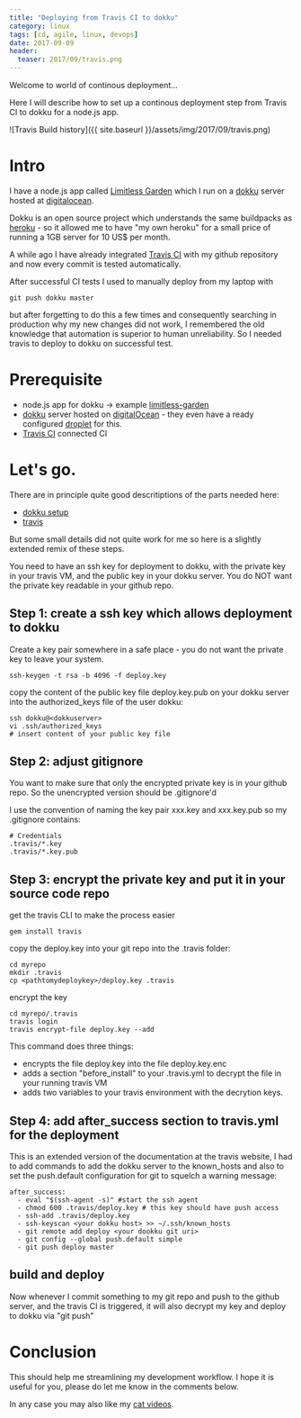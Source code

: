 ```yaml
---
title: "Deploying from Travis CI to dokku"
category: linux
tags: [cd, agile, linux, devops]
date: 2017-09-09
header:
  teaser: 2017/09/travis.png
---
```



Welcome to world of continous deployment...

Here I will describe how to set up a continous deployment step from Travis CI to dokku for a node.js app.

![Travis Build history]({{ site.baseurl }}/assets/img/2017/09/travis.png)

# Intro

I have a node.js app called [Limitless Garden](https://github.com/abarbanell/limitless-garden) which I run on a [dokku](http://dokku.viewdocs.io/dokku/) server hosted at [digitalocean](https://www.digitalocean.com/).

Dokku is an open source project which understands the same buildpacks as [heroku](http://heroku.com) - so it allowed me to have "my own heroku" for a small price of running a 1GB server for 10 US$ per month. 

A while ago I have already integrated [Travis CI](https://travis-ci.org/) with my github repository and now every commit is tested automatically. 

After successful CI tests I used to manually deploy from my laptop with 

```
git push dokku master
````

but after forgetting to do this a few times and consequently searching in production why my new changes did not work, I remembered the old knowledge that automation is superior to human unreliability. So I needed travis to deploy to dokku on successful test.

# Prerequisite

- node.js app for dokku -> example [limitless-garden](https://github.com/abarbanell/limitless-garden)
- [dokku](http://dokku.viewdocs.io/dokku/) server hosted on [digitalOcean](https://www.digitalocean.com/) - they even have a ready configured [droplet](https://www.digitalocean.com/products/one-click-apps/dokku/) for this.
- [Travis CI](https://travis-ci.org/abarbanell/limitless-garden/builds) connected CI

# Let's go.

There are in principle quite good descritiptions of the parts needed here: 
- [dokku setup](https://github.com/dokku/dokku/blob/master/docs/deployment/user-management.md)
- [travis](https://docs.travis-ci.com/user/deployment/custom/#Git)

But some small details did not quite work for me so here is a slightly extended remix of these steps.

You need to have an ssh key for deployment to dokku, with the private key in your travis VM, and the public key in your dokku server. You do NOT want the private key readable in your github repo.

## Step 1: create a ssh key which allows deployment to dokku

Create a key pair somewhere in a safe place - you do not want the private key to leave your system.

```
ssh-keygen -t rsa -b 4096 -f deploy.key
````

copy the content of the public key file deploy.key.pub on your dokku server into the authorized_keys file of the user dokku: 

```
ssh dokku@<dokkuserver>
vi .ssh/authorized_keys
# insert content of your public key file
````

## Step 2: adjust gitignore 

You want to make sure that only the encrypted private key is in your github repo. So the unencrypted version should be .gitignore'd

I use the convention of naming the key pair xxx.key and xxx.key.pub so my .gitignore contains: 

```
# Credentials
.travis/*.key
.travis/*.key.pub
```


## Step 3: encrypt the private key and put it in your source code repo

get the travis CLI to make the process easier

``` 
gem install travis
```

copy the deploy.key into your git repo into the .travis folder: 

```
cd myrepo
mkdir .travis
cp <pathtomydeploykey>/deploy.key .travis
```

encrypt the key

```
cd myrepo/.travis
travis login
travis encrypt-file deploy.key --add
```

This command does three things: 
- encrypts the file deploy.key into the file deploy.key.enc
- adds a section "before_install" to your .travis.yml to decrypt the file in your running travis VM
- adds two variables to your travis environment with the decrytion keys. 

## Step 4: add after_success section to travis.yml for the deployment

This is an extended version of the documentation at the travis website, I had to add commands to add the dokku server to the known_hosts and also to set the push.default configuration for git to squelch a warning message: 

```
after_success:
  - eval "$(ssh-agent -s)" #start the ssh agent
  - chmod 600 .travis/deploy.key # this key should have push access
  - ssh-add .travis/deploy.key
  - ssh-keyscan <your dokku host> >> ~/.ssh/known_hosts
  - git remote add deploy <your dookku git uri>
  - git config --global push.default simple
  - git push deploy master
```

## build and deploy

Now whenever I commit something to my git repo and push to the github server, and the travis CI is triggered, it will also decrypt my key and deploy to dokku via "git push"

# Conclusion

This should help me streamlining my development workflow. I hope it is useful for you, please do let me know in the comments below.

In any case you may also like my [cat videos](https://www.youtube.com/playlist?list=PLyu5cHg7bWPjyymUCRJcpN_-fyoZzvlWh).




